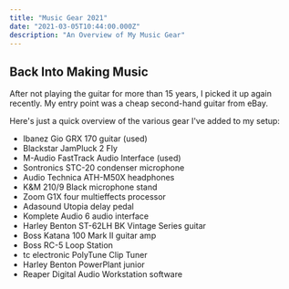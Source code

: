```yaml
---
title: "Music Gear 2021"
date: "2021-03-05T10:44:00.000Z"
description: "An Overview of My Music Gear"
---
```


Back Into Making Music
---

After not playing the guitar for more than 15 years, I picked it up again recently. My entry point was a cheap second-hand guitar from eBay.

Here's just a quick overview of the various gear I've added to my setup:

- Ibanez Gio GRX 170 guitar (used)
- Blackstar JamPluck 2 Fly
- M-Audio FastTrack Audio Interface (used)
- Sontronics STC-20 condenser microphone
- Audio Technica ATH-M50X headphones
- K&M 210/9 Black microphone stand
- Zoom G1X four multieffects processor
- Adasound Utopia delay pedal
- Komplete Audio 6 audio interface
- Harley Benton ST-62LH BK Vintage Series guitar
- Boss Katana 100 Mark II guitar amp
- Boss RC-5 Loop Station
- tc electronic PolyTune Clip Tuner
- Harley Benton PowerPlant junior
- Reaper Digital Audio Workstation software

